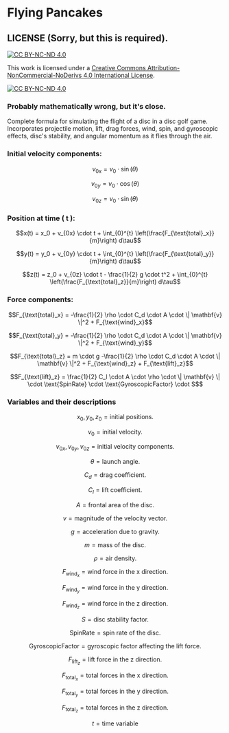 # Flying Pancakes
## LICENSE (Sorry, but this is required).
[![CC BY-NC-ND 4.0][cc-by-nc-nd-shield]][cc-by-nc-nd]

This work is licensed under a
[Creative Commons Attribution-NonCommercial-NoDerivs 4.0 International License][cc-by-nc-nd].

[![CC BY-NC-ND 4.0][cc-by-nc-nd-image]][cc-by-nc-nd]

[cc-by-nc-nd]: http://creativecommons.org/licenses/by-nc-nd/4.0/
[cc-by-nc-nd-image]: https://licensebuttons.net/l/by-nc-nd/4.0/88x31.png
[cc-by-nc-nd-shield]: https://img.shields.io/badge/License-CC%20BY--NC--ND%204.0-lightgrey.svg

### Probably mathematically wrong, but it's close.
Complete formula for simulating the flight of a disc in a disc golf game.
Incorporates projectile motion, lift, drag forces, wind, spin, and gyroscopic effects, disc's stability, and angular momentum as it flies through the air.

### Initial velocity components:
```math
v_{0x} = v_0 \cdot \sin(\theta)
```
```math
v_{0y} = v_0 \cdot \cos(\theta)
```
```math
v_{0z} = v_0 \cdot \sin(\theta)
```
### Position at time \( t \):
```math
x(t) = x_0 + v_{0x} \cdot t + \int_{0}^{t} \left(\frac{F_{\text{total}_x}}{m}\right) d\tau
```
```math
y(t) = y_0 + v_{0y} \cdot t + \int_{0}^{t} \left(\frac{F_{\text{total}_y}}{m}\right) d\tau
```
```math
z(t) = z_0 + v_{0z} \cdot t - \frac{1}{2} g \cdot t^2 + \int_{0}^{t} \left(\frac{F_{\text{total}_z}}{m}\right) d\tau
```
### Force components:
```math
F_{\text{total}_x} = -\frac{1}{2} \rho \cdot C_d \cdot A \cdot \| \mathbf{v} \|^2 + F_{\text{wind}_x}
```
```math
F_{\text{total}_y} = -\frac{1}{2} \rho \cdot C_d \cdot A \cdot \| \mathbf{v} \|^2 + F_{\text{wind}_y}
```
```math
F_{\text{total}_z} = m \cdot g -\frac{1}{2} \rho \cdot C_d \cdot A \cdot \| \mathbf{v} \|^2 + F_{\text{wind}_z} + F_{\text{lift}_z}
```
```math
F_{\text{lift}_z} = \frac{1}{2} C_l \cdot A \cdot \rho \cdot \| \mathbf{v} \| \cdot \text{SpinRate} \cdot \text{GyroscopicFactor} \cdot S
```

### Variables and their descriptions
```math
x_0, y_0, z_0 = \text{initial positions.} 
```
```math
v_0  = \text{initial velocity.}
```
```math
v_{0x}, v_{0y}, v_{0z} = \text{initial velocity components.}
```
```math
\theta = \text{launch angle.}
```
```math
C_d = \text{drag coefficient.}
```
```math
C_l = \text{lift coefficient.}
```
```math
A = \text{frontal area of the disc.}
```
```math
v = \text{magnitude of the velocity vector.}
```
```math
g = \text{acceleration due to gravity.}
```
```math
m = \text{mass of the disc.}
```
```math
\rho = \text{air density.}
```
```math
F_{\text{wind}_x} = \text{wind force in the x direction.}
```
```math
F_{\text{wind}_y} = \text{wind force in the y direction.}
```
```math
F_{\text{wind}_z} = \text{wind force in the z direction.}
```
```math
S = \text{disc stability factor.}
```
```math
\text{SpinRate} = \text{spin rate of the disc.}
```
```math
\text{GyroscopicFactor} = \text{gyroscopic factor affecting the lift force.}
```
```math
F_{\text{lift}_z} = \text{lift force in the z direction.}
```
```math
F_{\text{total}_x} = \text{total forces in the x direction.}
```
```math
F_{\text{total}_y} = \text{total forces in the y direction.}
```
```math
F_{\text{total}_z} = \text{total forces in the z direction.}
```
```math
t = \text{time variable}
```
